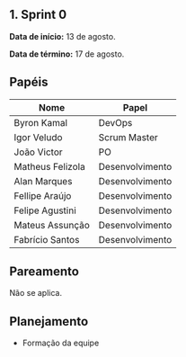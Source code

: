 ## 1. Sprint 0


**Data de início:** 13 de agosto.

**Data de término:**  17 de agosto.

## Papéis

|Nome|Papel|
|----|----|
|Byron Kamal|DevOps|
|Igor Veludo |Scrum Master|
|João Victor|PO|
|Matheus Felizola|Desenvolvimento|
|Alan Marques|Desenvolvimento|
|Fellipe Araújo|Desenvolvimento|
|Felipe Agustini|Desenvolvimento|
|Mateus Assunção|Desenvolvimento|
|Fabrício Santos|Desenvolvimento|

## Pareamento
Não se aplica.

## Planejamento
<ul>
<li>Formação da equipe</li>
</ul>

